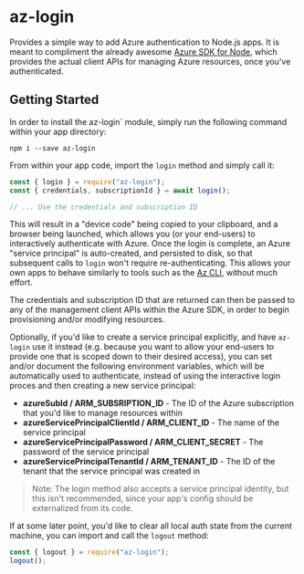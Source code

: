 # az-login

Provides a simple way to add Azure authentication to Node.js apps. It is meant to compliment the already awesome [Azure SDK for Node](https://github.com/Azure/azure-sdk-for-node), which provides the actual client APIs for managing Azure resources, once you've authenticated.

## Getting Started

In order to install the az-login` module, simply run the following command within your app directory:

```shell
npm i --save az-login
```

From within your app code, import the `login` method and simply call it:

```javascript
const { login } = require("az-login");
const { credentials, subscriptionId } = await login();

// ... Use the credentials and subscription ID
```

This will result in a "device code" being copied to your clipboard, and a browser being launched, which allows you (or your end-users) to interactively authenticate with Azure. Once the login is complete, an Azure "service principal" is auto-created, and persisted to disk, so that subsequent calls to `login` won't require re-authenticating. This allows your own apps to behave similarly to tools such as the [Az CLI](https://github.com/azure/azure-cli), without much effort.

The credentials and subscription ID that are returned can then be passed to any of the management client APIs within the Azure SDK, in order to begin provisioning and/or modifying resources.

Optionally, if you'd like to create a service principal explicitly, and have `az-login` use it instead (e.g. because you want to allow your end-users to provide one that is scoped down to their desired access), you can set and/or document the following environment variables, which will be automatically used to authenticate, instead of using the interactive login proces and then creating a new service principal:

* **azureSubId / ARM_SUBSRIPTION_ID** - The ID of the Azure subscription that you'd like to manage resources within
* **azureServicePrincipalClientId / ARM_CLIENT_ID** - The name of the service principal
* **azureServicePrincipalPassword / ARM_CLIENT_SECRET** - The password of the service principal
* **azureServicePrincipalTenantId / ARM_TENANT_ID** - The ID of the tenant that the service principal was created in

> Note: The login method also accepts a service principal identity, but this isn't recommended, since your app's config should be externalized from its code.

If at some later point, you'd like to clear all local auth state from the current machine, you can import and call the `logout` method:

```javascript
const { logout } = require("az-login");
logout();
```
